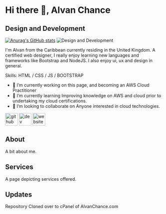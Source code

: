 # Hi there 👋, Alvan Chance
## Design and Development
[![Anurag's GitHub stats](https://github-readme-stats.vercel.app/api?username=alvanchance)](https://github.com/anuraghazra/github-readme-stats)
![Design and Development](https://arturssmirnovs.github.io/github-profile-readme-generator/)

I'm Alvan from the Caribbean currently residing in the United Kingdom. A certified web designer, I really enjoy learning new languages and frameworks like Bootstrap and NodeJS. I also enjoy ui, ux and design in general.

Skills: HTML / CSS / JS / BOOTSTRAP

- 🔭 I’m currently working on this page, and becoming an AWS Cloud Practitioner 
- 🌱 I’m currently learning Improving  knowledge on AWS and cloud prior to undertaking my cloud certifications. 
- 👯 I’m looking to collaborate on Anyone interested in cloud technologies. 


[<img src='https://cdn.jsdelivr.net/npm/simple-icons@3.0.1/icons/github.svg' alt='github' height='40'>](https://github.com/alvanchance)  [<img src='https://cdn.jsdelivr.net/npm/simple-icons@3.0.1/icons/dev-dot-to.svg' alt='dev' height='40'>](https://dev.to/alvanchance)  [<img src='https://cdn.jsdelivr.net/npm/simple-icons@3.0.1/icons/icloud.svg' alt='website' height='40'>](https://www.alvanchance.com)  



## About

A bit about me.

## Services
A page depicting services offered.

## Updates
Repository Cloned over to cPanel of AlvanChance.com
